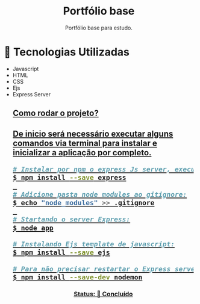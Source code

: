 <h1 align="center">Portfólio base</h1>
<p align="center">Portfólio base para estudo.</h4>

# 🚀 Tecnologias Utilizadas
<ul>
 <li>
Javascript
  </li>
 <li>
HTML
  </li>
 <li>
CSS
  </li>
 <li>
Ejs
 </li>
 <li>
Express Server
 </li>
<u>
<h2>Como rodar o projeto?<h2>
<p> De inicio será necessário executar alguns comandos via terminal para instalar e inicializar a aplicação por completo.</p>

```bash
# Instalar por npm o express Js server, executando no terminal:
$ npm install --save express
 
# Adicione pasta node modules ao gitignore:
$ echo "node_modules" >> .gitignore
 
# Startando o server Express:
$ node app

# Instalando Ejs template de javascript:
$ npm install --save ejs

# Para não precisar restartar o Express server para debugar alterações:
$ npm install --save-dev nodemon
```
 
<h3 align="center">
 Status: 🚀 Concluído
</h3>
